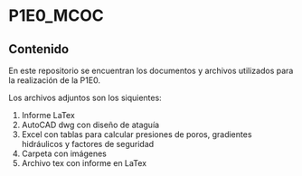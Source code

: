 # P1E0_MCOC

## Contenido
En este repositorio se encuentran los documentos y archivos utilizados para la realización de la P1E0.

Los archivos adjuntos son los siquientes:
1. Informe LaTex
2. AutoCAD dwg con diseño de ataguía
3. Excel con tablas para calcular presiones de poros, gradientes hidráulicos y factores de seguridad
4. Carpeta con imágenes
5. Archivo tex con informe en LaTex
